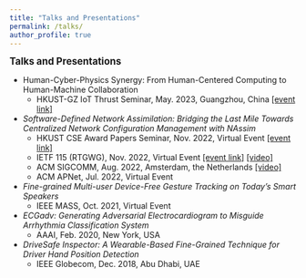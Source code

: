 ```yaml
---
title: "Talks and Presentations"
permalink: /talks/
author_profile: true
---
```


<!-- {% if site.talkmap_link == true %}

<p style="text-decoration:underline;"><a href="/talkmap.html">See a map of all the places I've given a talk!</a></p>

{% endif %}

{% for post in site.talks reversed %}
{% include archive-single-talk.html %}
{% endfor %} -->

<big>**Talks and Presentations**</big>

- Human-Cyber-Physics Synergy: From Human-Centered Computing to Human-Machine Collaboration
  - HKUST-GZ IoT Thrust Seminar, May. 2023, Guangzhou, China [[event link]](https://mp.weixin.qq.com/s/hUb2uVfda-0A5nfbE5oLWw)
- _Software-Defined Network Assimilation: Bridging the Last Mile Towards Centralized Network Configuration Management with NAssim_
  - HKUST CSE Award Papers Seminar, Nov. 2022, Virtual Event [[event link]](https://calendar.hkust.edu.hk/events/computer-science-and-engineering-award-papers-online-seminar)
  - IETF 115 (RTGWG), Nov. 2022, Virtual Event [[event link]](https://datatracker.ietf.org/doc/agenda-115-rtgwg/) [[video]](https://www.youtube.com/watch?v=d7KYdd1XX8w&list=PLC86T-6ZTP5ji_vvPbmRjTek-OvYffv7a&index=115&ab_channel=IETF-InternetEngineeringTaskForce)
  - ACM SIGCOMM, Aug. 2022, Amsterdam, the Netherlands [[video]](https://www.youtube.com/watch?v=9wmZFbLiDC0&ab_channel=ACMSIGCOMM)
  - ACM APNet, Jul. 2022, Virtual Event
- _Fine-grained Multi-user Device-Free Gesture Tracking on Today’s Smart Speakers_
  - IEEE MASS, Oct. 2021, Virtual Event
- _ECGadv: Generating Adversarial Electrocardiogram to Misguide Arrhythmia Classification System_
  - AAAI, Feb. 2020, New York, USA
- _DriveSafe Inspector: A Wearable-Based Fine-Grained Technique for Driver Hand Position Detection_
  - IEEE Globecom, Dec. 2018, Abu Dhabi, UAE
